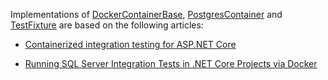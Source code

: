 Implementations of [DockerContainerBase](./DockerContainerBase.cs), [PostgresContainer](./PostgresContainer.cs) and [TestFixture](../TestFixture.cs) are based on the following articles:

-   [Containerized integration testing for ASP.NET Core](https://medium.com/@bappertdennis/containerized-integration-testing-for-asp-net-core-95807f107297)

-   [Running SQL Server Integration Tests in .NET Core Projects via Docker](https://blog.dangl.me/archive/running-sql-server-integration-tests-in-net-core-projects-via-docker/)
